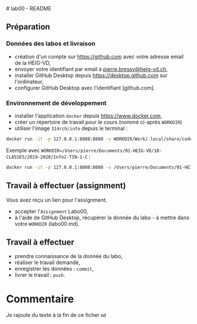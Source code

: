 ﻿﻿﻿﻿# lab00 - README## Préparation### Données des labos et livraison- création d'un compte sur https://github.com avec votre adresse email de la HEIG-VD,- envoyer votre identifiant par email à pierre.bressy@heig-vd.ch,- installer GitHub Desktop depuis https://desktop.github.com sur l'ordinateur,- configurer GitHub Desktop avec l'identifiant [github.com].### Environnement de développement- installer l'application `docker` depuis https://www.docker.com,- créer un répertoire de travail pour le cours (nommé ci-après `WORKDIR`) - utiliser l'image `314rch/info` depuis le terminal :```bashdocker run -it -p 127.0.0.1:8080:8080 -v WORKDIR/Work/.local/share/code-server:/home/coder/.local/share/code-server -v WORKDIR/Work/:/home/coder/project 314rch/info:latest```Exemple avec `WORKDIR=/Users/pierre/Documents/01-HEIG-VD/10-CLASSES/2019-2020/Info2-TIN-1-C` :```bashdocker run -it -p 127.0.0.1:8080:8080 -v /Users/pierre/Documents/01-HEIG-VD/10-CLASSES/2019-2020/Info2-TIN-1-C/work/.local/share/code-server:/home/coder/.local/share/code-server -v /Users/pierre/Documents/01-HEIG-VD/10-CLASSES/2019-2020/Info2-TIN-1-C/work/:/home/coder/project 314rch/info:latest```## Travail à effectuer (assignment)Vous avez reçu un lien pour l'assignment.- accepter l'`Assignment` Labo00,- à l'aide de GitHub Desktop, récupérer la donnée du labo - à mettre dans votre `WORKDIR` (labo00.md).## Travail à effectuer- prendre connaissance de la donnée du labo,- réaliser le travail demandé,- enregistrer les données : `commit`,- livrer le travail : `push`.# CommentaireJe rajoute du texte à la fin de ce ficher `md`